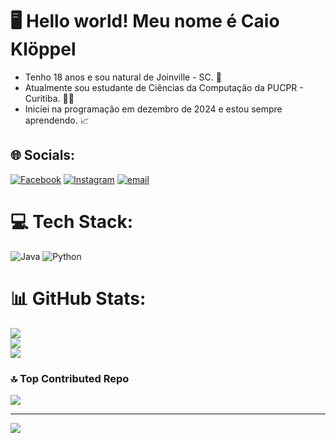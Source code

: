 # 🖥️ Hello world! Meu nome é Caio Klöppel
- Tenho 18 anos e sou natural de Joinville - SC. 📍
- Atualmente sou estudante de Ciências da Computação da PUCPR - Curitiba. 👨‍💻
- Iniciei na programação em dezembro de 2024 e estou sempre aprendendo. 📈


## 🌐 Socials:
[![Facebook](https://img.shields.io/badge/Facebook-%231877F2.svg?logo=Facebook&logoColor=white)](https://www.facebook.com/share/1EmZ9X2xk5/?mibextid=wwXIfr) [![Instagram](https://img.shields.io/badge/Instagram-%23E4405F.svg?logo=Instagram&logoColor=white)](https://www.instagram.com/caio_kloppel/ ) [![email](https://img.shields.io/badge/Email-D14836?logo=gmail&logoColor=white)](mailto:caiokloppelbr@gmail.com) 

# 💻 Tech Stack:
![Java](https://img.shields.io/badge/java-%23ED8B00.svg?style=for-the-badge&logo=openjdk&logoColor=white) ![Python](https://img.shields.io/badge/python-3670A0?style=for-the-badge&logo=python&logoColor=ffdd54)
# 📊 GitHub Stats:
![](https://github-readme-stats.vercel.app/api?username=CaioKloppel&theme=dark&hide_border=false&include_all_commits=false&count_private=false)<br/>
![](https://nirzak-streak-stats.vercel.app/?user=CaioKloppel&theme=dark&hide_border=false)<br/>
![](https://github-readme-stats.vercel.app/api/top-langs/?username=CaioKloppel&theme=dark&hide_border=false&include_all_commits=false&count_private=false&layout=compact)

### 🔝 Top Contributed Repo
![](https://github-contributor-stats.vercel.app/api?username=CaioKloppel&limit=5&theme=dark&combine_all_yearly_contributions=true)

---
[![](https://visitcount.itsvg.in/api?id=CaioKloppel&icon=0&color=0)](https://visitcount.itsvg.in)
